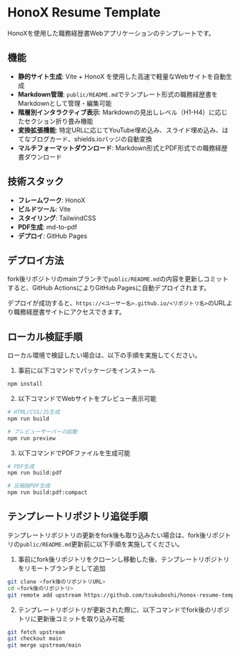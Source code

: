 # HonoX Resume Template

HonoXを使用した職務経歴書Webアプリケーションのテンプレートです。

## 機能

- **静的サイト生成**: Vite + HonoX を使用した高速で軽量なWebサイトを自動生成
- **Markdown管理**: `public/README.md`でテンプレート形式の職務経歴書をMarkdownとして管理・編集可能
- **階層別インタラクティブ表示**: Markdownの見出しレベル（H1-H4）に応じたセクション折り畳み機能
- **変換拡張機能**: 特定URLに応じてYouTube埋め込み、スライド埋め込み、はてなブログカード、shields.ioバッジの自動変換
- **マルチフォーマットダウンロード**: Markdown形式とPDF形式での職務経歴書ダウンロード

## 技術スタック

- **フレームワーク**: HonoX
- **ビルドツール**: Vite
- **スタイリング**: TailwindCSS
- **PDF生成**: md-to-pdf
- **デプロイ**: GitHub Pages

## デプロイ方法

fork後リポジトリのmainブランチで`public/README.md`の内容を更新しコミットすると、GitHub ActionsによりGitHub Pagesに自動デプロイされます。

デプロイが成功すると、`https://<ユーザー名>.github.io/<リポジトリ名>`のURLより職務経歴書サイトにアクセスできます。  

## ローカル検証手順

ローカル環境で検証したい場合は、以下の手順を実施してください。  

1. 事前に以下コマンドでパッケージをインストール

```bash
npm install
```

2. 以下コマンドでWebサイトをプレビュー表示可能

```bash
# HTML/CSS/JS生成
npm run build

# プレビューサーバーの起動
npm run preview
```

3. 以下コマンドでPDFファイルを生成可能

```bash
# PDF生成
npm run build:pdf

# 圧縮版PDF生成
npm run build:pdf:compact
```

## テンプレートリポジトリ追従手順

テンプレートリポジトリの更新をfork後も取り込みたい場合は、fork後リポジトリの`public/README.md`更新前に以下手順を実施してください。  

1. 事前にfork後リポジトリをクローンし移動した後、テンプレートリポジトリをリモートブランチとして追加

```bash
git clone <fork後のリポジトリURL>
cd <fork後のリポジトリ>
git remote add upstream https://github.com/tsukuboshi/honox-resume-template.git
```

2. テンプレートリポジトリが更新された際に、以下コマンドでfork後のリポジトリに更新後コミットを取り込み可能

```bash
git fetch upstream
git checkout main
git merge upstream/main
```
